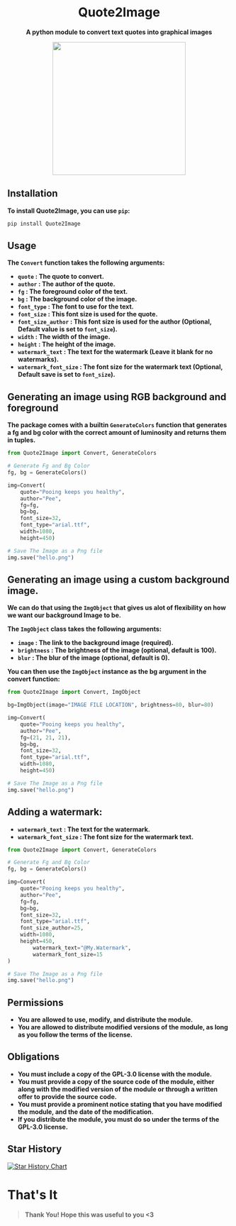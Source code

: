 <h1 align="center">Quote2Image</h1>
<p align="center"><b>A python module to convert text quotes into graphical images</b></p>
<p align="center"><kbd><img src="https://github.com/NotCookey/Quote2Image/assets/88582190/c49bedbd-73a5-4eac-a1b0-a4d98445ae08" height=300px></kbd></p>

## Installation
**To install Quote2Image, you can use `pip`:**
```bash
pip install Quote2Image
```

## Usage
**The `Convert` function takes the following arguments:**

- **`quote` : The quote to convert.**
- **`author` : The author of the quote.**
- **`fg` : The foreground color of the text.**
- **`bg` : The background color of the image.**
- **`font_type` : The font to use for the text.**
- **`font_size` : This font size is used for the quote.**
- **`font_size_author` : This font size is used for the author (Optional, Default value is set to `font_size`).**
- **`width` : The width of the image.**
- **`height` : The height of the image.**
- **`watermark_text` : The text for the watermark (Leave it blank for no watermarks).**
- **`watermark_font_size` : The font size for the watermark text (Optional, Default save is set to `font_size`).**

## Generating an image using RGB background and foreground

**The package comes with a builtin `GenerateColors` function that generates a fg and bg color with the correct amount of luminosity and returns them in tuples.**

```python
from Quote2Image import Convert, GenerateColors

# Generate Fg and Bg Color
fg, bg = GenerateColors()

img=Convert(
	quote="Pooing keeps you healthy",
	author="Pee",
	fg=fg,
	bg=bg,
	font_size=32,
	font_type="arial.ttf",
	width=1080,
	height=450)

# Save The Image as a Png file
img.save("hello.png")
```
## Generating an image using a custom background image.

 **We can do that using the `ImgObject` that gives us alot of flexibility on how we want our background Image to be.**

**The `ImgObject` class takes the following arguments:**

- **`image` : The link to the background image (required).**
- **`brightness` : The brightness of the image (optional, default is 100).**
- **`blur` : The blur of the image (optional, default is 0).**

**You can then use the `ImgObject` instance as the bg argument in the convert function:**

```py
from Quote2Image import Convert, ImgObject

bg=ImgObject(image="IMAGE FILE LOCATION", brightness=80, blur=80)

img=Convert(
	quote="Pooing keeps you healthy",
	author="Pee",
	fg=(21, 21, 21),
	bg=bg,
	font_size=32,
	font_type="arial.ttf",
	width=1080,
	height=450)

# Save The Image as a Png file
img.save("hello.png")
```

## Adding a watermark:

- **`watermark_text` : The text for the watermark.**
- **`watermark_font_size` : The font size for the watermark text.**

```py
from Quote2Image import Convert, GenerateColors

# Generate Fg and Bg Color
fg, bg = GenerateColors()

img=Convert(
	quote="Pooing keeps you healthy",
	author="Pee",
	fg=fg,
	bg=bg,
	font_size=32,
	font_type="arial.ttf",
	font_size_author=25,
	width=1080,
	height=450,
    	watermark_text="@My.Watermark",
    	watermark_font_size=15
)

# Save The Image as a Png file
img.save("hello.png")
```

## Permissions

- **You are allowed to use, modify, and distribute the module.**
- **You are allowed to distribute modified versions of the module, as long as you follow the terms of the license.**

## Obligations

- **You must include a copy of the GPL-3.0 license with the module.**
- **You must provide a copy of the source code of the module, either along with the modified version of the module or through a written offer to provide the source code.**
- **You must provide a prominent notice stating that you have modified the module, and the date of the modification.**
- **If you distribute the module, you must do so under the terms of the GPL-3.0 license.**

## Star History

<a href="https://star-history.com/#NotCookey/Quote2Image&Date">
  <picture>
    <source media="(prefers-color-scheme: dark)" srcset="https://api.star-history.com/svg?repos=NotCookey/Quote2Image&type=Date&theme=dark" />
    <source media="(prefers-color-scheme: light)" srcset="https://api.star-history.com/svg?repos=NotCookey/Quote2Image&type=Date" />
    <img alt="Star History Chart" src="https://api.star-history.com/svg?repos=NotCookey/Quote2Image&type=Date" />
  </picture>
</a>

# That's It
> **Thank You! Hope this was useful to you <3**

